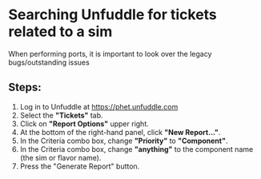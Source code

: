# Searching Unfuddle for tickets related to a sim

When performing ports, it is important to look over the legacy bugs/outstanding issues

## Steps:

1. Log in to Unfuddle at https://phet.unfuddle.com
2. Select the **"Tickets"** tab.
3. Click on  **"Report Options"** upper right.
4. At the bottom of the right-hand panel, click **"New Report..."**.
5. In the Criteria combo box, change **"Priority"** to **"Component"**.
6. In the Criteria combo box, change **"anything"** to the component name (the sim or flavor name).
7. Press the "Generate Report" button.
